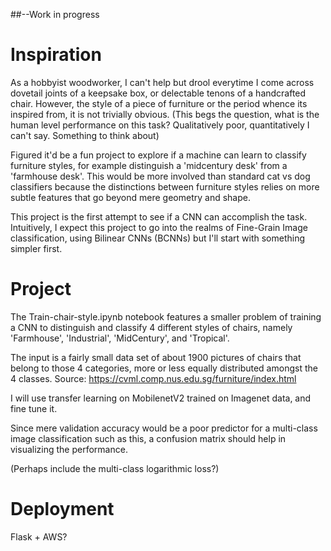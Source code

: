 ##--Work in progress
# Inspiration
As a hobbyist woodworker, I can't help but drool everytime I come across dovetail joints of a keepsake box, or delectable tenons of a handcrafted chair. However, the style of a piece of furniture or the period whence its inspired from, it is not trivially obvious. (This begs the question, what is the human level performance on this task? Qualitatively poor, quantitatively I can't say. Something to think about) 

Figured it'd be a fun project to explore if a machine can learn to classify furniture styles, for example distinguish a 'midcentury desk' from a 'farmhouse desk'. This would be more involved than standard cat vs dog classifiers because the distinctions between furniture styles relies on more subtle features that go beyond mere geometry and shape.

This project is the first attempt to see if a CNN can accomplish the task. Intuitively, I expect this project to go into the realms of Fine-Grain Image classification, using Bilinear CNNs (BCNNs) but I'll start with something simpler first.

# Project
The Train-chair-style.ipynb notebook features a smaller problem of training a CNN to distinguish and classify 4 different styles of chairs, namely 'Farmhouse', 'Industrial', 'MidCentury', and 'Tropical'.

The input is a fairly small data set of about 1900 pictures of chairs that belong to those 4 categories, more or less equally distributed amongst the 4 classes. Source: https://cvml.comp.nus.edu.sg/furniture/index.html

I will use transfer learning on MobilenetV2 trained on Imagenet data, and fine tune it.

Since mere validation accuracy would be a poor predictor for a multi-class image classification such as this, a confusion matrix should help in visualizing the performance. 

(Perhaps include the multi-class logarithmic loss?)

# Deployment 
Flask + AWS? 
